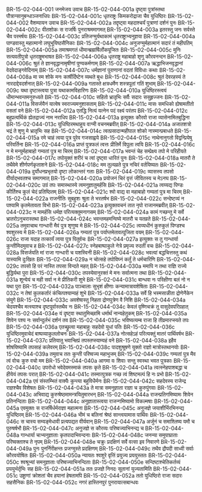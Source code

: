 BR-15-02-044-001	जनमेजय उवाच
BR-15-02-044-001a	दृष्ट्वा पुत्रांस्तथा पौत्रान्सानुबन्धाञ्जनाधिपः
BR-15-02-044-001c	धृतराष्ट्रः किमकरोद्राजा चैव युधिष्ठिरः
BR-15-02-044-002	वैशम्पायन उवाच
BR-15-02-044-002a	तद्दृष्ट्वा महदाश्चर्यं पुत्राणां दर्शनं पुनः
BR-15-02-044-002c	वीतशोकः स राजर्षिः पुनराश्रममागमत्
BR-15-02-044-003a	इतरस्तु जनः सर्वस्ते चैव परमर्षयः
BR-15-02-044-003c	प्रतिजग्मुर्यथाकामं धृतराष्ट्राभ्यनुज्ञया
BR-15-02-044-004a	पाण्डवास्तु महात्मानो लघुभूयिष्ठसैनिकाः
BR-15-02-044-004c	अनुजग्मुर्महात्मानं सदारं तं महीपतिम्
BR-15-02-044-005a	तमाश्रमगतं धीमान्ब्रह्मर्षिर्लोकपूजितः
BR-15-02-044-005c	मुनिः सत्यवतीपुत्रो धृतराष्ट्रमभाषत
BR-15-02-044-006a	धृतराष्ट्र महाबाहो शृणु कौरवनन्दन
BR-15-02-044-006c	श्रुतं ते ज्ञानवृद्धानामृषीणां पुण्यकर्मणाम्
BR-15-02-044-007a	ऋद्धाभिजनवृद्धानां वेदवेदाङ्गवेदिनाम्
BR-15-02-044-007c	धर्मज्ञानां पुराणानां वदतां विविधाः कथाः
BR-15-02-044-008a	मा स्म शोके मनः कार्षीर्दिष्टेन व्यथते बुधः
BR-15-02-044-008c	श्रुतं देवरहस्यं ते नारदाद्देवदर्शनात्
BR-15-02-044-009a	गतास्ते क्षत्रधर्मेण शस्त्रपूतां गतिं शुभाम्
BR-15-02-044-009c	यथा दृष्टास्त्वया पुत्रा यथाकामविहारिणः
BR-15-02-044-010a	युधिष्ठिरस्त्वयं धीमान्भवन्तमनुरुध्यते
BR-15-02-044-010c	सहितो भ्रातृभिः सर्वैः सदारः ससुहृज्जनः
BR-15-02-044-011a	विसर्जयैनं यात्वेष स्वराज्यमनुशासताम्
BR-15-02-044-011c	मासः समधिको ह्येषामतीतो वसतां वने
BR-15-02-044-012a	एतद्धि नित्यं यत्नेन पदं रक्ष्यं परंतप
BR-15-02-044-012c	बहुप्रत्यर्थिकं ह्येतद्राज्यं नाम नराधिप
BR-15-02-044-013a	इत्युक्तः कौरवो राजा व्यासेनामितबुद्धिना
BR-15-02-044-013c	युधिष्ठिरमथाहूय वाग्मी वचनमब्रवीत्
BR-15-02-044-014a	अजातशत्रो भद्रं ते शृणु मे भ्रातृभिः सह
BR-15-02-044-014c	त्वत्प्रसादान्महीपाल शोको नास्मान्प्रबाधते
BR-15-02-044-015a	रमे चाहं त्वया पुत्र पुरेव गजसाह्वये
BR-15-02-044-015c	नाथेनानुगतो विद्वन्प्रियेषु परिवर्तिना
BR-15-02-044-016a	प्राप्तं पुत्रफलं त्वत्तः प्रीतिर्मे विपुला त्वयि
BR-15-02-044-016c	न मे मन्युर्महाबाहो गम्यतां पुत्र मा चिरम्
BR-15-02-044-017a	भवन्तं चेह सम्प्रेक्ष्य तपो मे परिहीयते
BR-15-02-044-017c	तपोयुक्तं शरीरं च त्वां दृष्ट्वा धारितं पुनः
BR-15-02-044-018a	मातरौ ते तथैवेमे शीर्णपर्णकृताशने
BR-15-02-044-018c	मम तुल्यव्रते पुत्र नचिरं वर्तयिष्यतः
BR-15-02-044-019a	दुर्योधनप्रभृतयो दृष्टा लोकान्तरं गताः
BR-15-02-044-019c	व्यासस्य तपसो वीर्याद्भवतश्च समागमात्
BR-15-02-044-020a	प्रयोजनं चिरं वृत्तं जीवितस्य च मेऽनघ
BR-15-02-044-020c	उग्रं तपः समास्थास्ये त्वमनुज्ञातुमर्हसि
BR-15-02-044-021a	त्वय्यद्य पिण्डः कीर्तिश्च कुलं चेदं प्रतिष्ठितम्
BR-15-02-044-021c	श्वो वाद्य वा महाबाहो गम्यतां पुत्र मा चिरम्
BR-15-02-044-022a	राजनीतिः सुबहुशः श्रुता ते भरतर्षभ
BR-15-02-044-022c	सन्देष्टव्यं न पश्यामि कृतमेतावता विभो
BR-15-02-044-023a	इत्युक्तवचनं तात नृपो राजानमब्रवीत्
BR-15-02-044-023c	न मामर्हसि धर्मज्ञ परित्यक्तुमनागसम्
BR-15-02-044-024a	कामं गच्छन्तु मे सर्वे भ्रातरोऽनुचरास्तथा
BR-15-02-044-024c	भवन्तमहमन्विष्ये मातरौ च यतव्रते
BR-15-02-044-025a	तमुवाचाथ गान्धारी मैवं पुत्र शृणुष्व मे
BR-15-02-044-025c	त्वय्यधीनं कुरुकुलं पिण्डश्च श्वशुरस्य मे
BR-15-02-044-026a	गम्यतां पुत्र पर्याप्तमेतावत्पूजिता वयम्
BR-15-02-044-026c	राजा यदाह तत्कार्यं त्वया पुत्र पितुर्वचः
BR-15-02-044-027a	इत्युक्तः स तु गान्धार्या कुन्तीमिदमुवाच ह
BR-15-02-044-027c	स्नेहबाष्पाकुले नेत्रे प्रमृज्य रुदतीं वचः
BR-15-02-044-028a	विसर्जयति मां राजा गान्धारी च यशस्विनी
BR-15-02-044-028c	भवत्यां बद्धचित्तस्तु कथं यास्यामि दुःखितः
BR-15-02-044-029a	न चोत्सहे तपोविघ्नं कर्तुं ते धर्मचारिणि
BR-15-02-044-029c	तपसो हि परं नास्ति तपसा विन्दते महत्
BR-15-02-044-030a	ममापि न तथा राज्ञि राज्ये बुद्धिर्यथा पुरा
BR-15-02-044-030c	तपस्येवानुरक्तं मे मनः सर्वात्मना तथा
BR-15-02-044-031a	शून्येयं च मही सर्वा न मे प्रीतिकरी शुभे
BR-15-02-044-031c	बान्धवा नः परिक्षीणा बलं नो न यथा पुरा
BR-15-02-044-032a	पाञ्चालाः सुभृशं क्षीणाः कन्यामात्रावशेषिताः
BR-15-02-044-032c	न तेषां कुलकर्तारं कंचित्पश्याम्यहं शुभे
BR-15-02-044-033a	सर्वे हि भस्मसान्नीता द्रोणेनैकेन संयुगे
BR-15-02-044-033c	अवशेषास्तु निहता द्रोणपुत्रेण वै निशि
BR-15-02-044-034a	चेदयश्चैव मत्स्याश्च दृष्टपूर्वास्तथैव नः
BR-15-02-044-034c	केवलं वृष्णिचक्रं तु वासुदेवपरिग्रहात्
BR-15-02-044-034e	यं दृष्ट्वा स्थातुमिच्छामि धर्मार्थं नान्यहेतुकम्
BR-15-02-044-035a	शिवेन पश्य नः सर्वान्दुर्लभं दर्शनं तव
BR-15-02-044-035c	भविष्यत्यम्ब राजा हि तीव्रमारप्स्यते तपः
BR-15-02-044-036a	एतच्छ्रुत्वा महाबाहुः सहदेवो युधां पतिः
BR-15-02-044-036c	युधिष्ठिरमुवाचेदं बाष्पव्याकुललोचनः
BR-15-02-044-037a	नोत्सहेऽहं परित्यक्तुं मातरं पार्थिवर्षभ
BR-15-02-044-037c	प्रतियातु भवान्क्षिप्रं तपस्तप्स्याम्यहं वने
BR-15-02-044-038a	इहैव शोषयिष्यामि तपसाहं कलेवरम्
BR-15-02-044-038c	पादशुश्रूषणे युक्तो राज्ञो मात्रोस्तथानयोः
BR-15-02-044-039a	तमुवाच ततः कुन्ती परिष्वज्य महाभुजम्
BR-15-02-044-039c	गम्यतां पुत्र मैव त्वं वोचः कुरु वचो मम
BR-15-02-044-040a	आगमा वः शिवाः सन्तु स्वस्था भवत पुत्रकाः
BR-15-02-044-040c	उपरोधो भवेदेवमस्माकं तपसः कृते
BR-15-02-044-041a	त्वत्स्नेहपाशबद्धा च हीयेयं तपसः परात्
BR-15-02-044-041c	तस्मात्पुत्रक गच्छ त्वं शिष्टमल्पं हि नः प्रभो
BR-15-02-044-042a	एवं संस्तम्भितं वाक्यैः कुन्त्या बहुविधैर्मनः
BR-15-02-044-042c	सहदेवस्य राजेन्द्र राज्ञश्चैव विशेषतः
BR-15-02-044-043a	ते मात्रा समनुज्ञाता राज्ञा च कुरुपुंगवाः
BR-15-02-044-043c	अभिवाद्य कुरुश्रेष्ठमामन्त्रयितुमारभन्
BR-15-02-044-044a	राजन्प्रतिगमिष्यामः शिवेन प्रतिनन्दिताः
BR-15-02-044-044c	अनुज्ञातास्त्वया राजन्गमिष्यामो विकल्मषाः
BR-15-02-044-045a	एवमुक्तः स राजर्षिर्धर्मराज्ञा महात्मना
BR-15-02-044-045c	अनुजज्ञे जयाशीर्भिरभिनन्द्य युधिष्ठिरम्
BR-15-02-044-046a	भीमं च बलिनां श्रेष्ठं सान्त्वयामास पार्थिवः
BR-15-02-044-046c	स चास्य सम्यङ्मेधावी प्रत्यपद्यत वीर्यवान्
BR-15-02-044-047a	अर्जुनं च समाश्लिष्य यमौ च पुरुषर्षभौ
BR-15-02-044-047c	अनुजज्ञे स कौरव्यः परिष्वज्याभिनन्द्य च
BR-15-02-044-048a	गान्धार्या चाभ्यनुज्ञाताः कृतपादाभिवन्दनाः
BR-15-02-044-048c	जनन्या समुपाघ्राताः परिष्वक्ताश्च ते नृपम्
BR-15-02-044-048e	चक्रुः प्रदक्षिणं सर्वे वत्सा इव निवारणे
BR-15-02-044-049a	पुनः पुनर्निरीक्षन्तः प्रजग्मुस्ते प्रदक्षिणम्
BR-15-02-044-049c	तथैव द्रौपदी साध्वी सर्वाः कौरवयोषितः
BR-15-02-044-050a	न्यायतः श्वशुरे वृत्तिं प्रयुज्य प्रययुस्ततः
BR-15-02-044-050c	श्वश्रूभ्यां समनुज्ञाताः परिष्वज्याभिनन्दिताः
BR-15-02-044-050e	सन्दिष्टाश्चेतिकर्तव्यं प्रययुर्भर्तृभिः सह
BR-15-02-044-051a	ततः प्रजज्ञे निनदः सूतानां युज्यतामिति
BR-15-02-044-051c	उष्ट्राणां क्रोशतां चैव हयानां हेषतामपि
BR-15-02-044-052a	ततो युधिष्ठिरो राजा सदारः सहसैनिकः
BR-15-02-044-052c	नगरं हास्तिनपुरं पुनरायात्सबान्धवः
